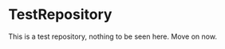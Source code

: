 TestRepository
==============

This is a test repository, nothing to be seen here. Move on now.  
 
 
   
     
   
            
 
 
  
  
  
 
 
 
 
 
  
